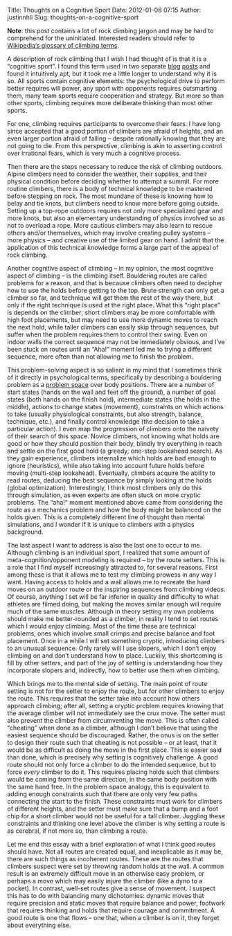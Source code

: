 Title: Thoughts on a Cognitive Sport
Date: 2012-01-08 07:15
Author: justinnhli
Slug: thoughts-on-a-cognitive-sport

**Note**: this post contains a lot of rock climbing jargon and may be
hard to comprehend for the uninitiated. Interested readers should refer
to [Wikipedia‘s glossary of climbing
terms](http://en.wikipedia.org/wiki/Glossary_of_climbing_terms).

A description of rock climbing that I wish I had thought of is that it
is a “cognitive sport”. I found this term used in two separate
[blog](http://lifeasahuman.com/2010/feature/climb-on/)
[posts](http://rydra-wong.dreamwidth.org/234949.html) and found it
intuitively apt, but it took me a little longer to understand why it is
so. All sports contain cognitive elements: the psychological drive to
perform better requires will power, any sport with opponents requires
outsmarting them, many team sports require cooperation and strategy. But
more so than other sports, climbing requires more deliberate thinking
than most other sports.

For one, climbing requires participants to overcome their fears. I have
long since accepted that a good portion of climbers are afraid of
heights, and an even larger portion afraid of falling – despite
rationally knowing that they are not going to die. From this
perspective, climbing is akin to asserting control over irrational
fears, which is very much a cognitive process.

Then there are the steps necessary to reduce the risk of climbing
outdoors. Alpine climbers need to consider the weather, their supplies,
and their physical condition before deciding whether to attempt a
summit. For more routine climbers, there is a body of technical
knowledge to be mastered before stepping on rock. The most mundane of
these is knowing how to belay and tie knots, but climbers need to know
more before going outside. Setting up a top-rope outdoors requires not
only more specialized gear and more knots, but also an elementary
understanding of physics involved so as not to overload a rope. More
cautious climbers may also learn to rescue others and/or themselves,
which may involve creating pulley systems – more physics – and creative
use of the limited gear on hand. I admit that the application of this
technical knowledge forms a large part of the appeal of rock climbing.

Another cognitive aspect of climbing – in my opinion, the most cognitive
aspect of climbing – is the climbing itself. Bouldering routes are
called problems for a reason, and that is because climbers often need to
decipher how to use the holds before getting to the top. Brute strength
can only get a climber so far, and technique will get them the rest of
the way there, but only if the right technique is used at the right
place. What this “right place” is depends on the climber; short climbers
may be more comfortable with high foot placements, but may need to use
more dynamic moves to reach the next hold, while taller climbers can
easily skip through sequences, but suffer when the problem requires them
to control their swing. Even on indoor walls the correct sequence may
not be immediately obvious, and I’ve been stuck on routes until an
“Aha!” moment led me to trying a different sequence, more often than not
allowing me to finish the problem.

This problem-solving aspect is so salient in my mind that I sometimes
think of it directly in psychological terms, specifically by describing
a bouldering problem as a [problem
space](http://ai.eecs.umich.edu/cogarch0/common/theory/prob.html) over
body positions. There are a number of start states (hands on the wall
and feet off the ground), a number of goal states (both hands on the
finish hold), intermediate states (the holds in the middle), actions to
change states (movement), constraints on which actions to take (usually
physiological constraints, but also strength, balance, technique, etc.),
and finally control knowledge (the decision to take a particular
action). I even map the progression of climbers onto the naivety of
their search of this space. Novice climbers, not knowing what holds are
good or how they should position their body, blindly try everything in
reach and settle on the first good hold (a greedy, one-step lookahead
search). As they gain experience, climbers internalize which holds are
bad enough to ignore (heuristics), while also taking into account future
holds before moving (multi-step lookahead). Eventually, climbers acquire
the ability to read routes, deducing the best sequence by simply looking
at the holds (global optimization). Interestingly, I think most climbers
only do this through simulation, as even experts are often stuck on more
cryptic problems. The “aha!” moment mentioned above came from
considering the route as a mechanics problem and how the body might be
balanced on the holds given. This is a completely different line of
thought than mental simulations, and I wonder if it is unique to
climbers with a physics background.

The last aspect I want to address is also the last one to occur to me.
Although climbing is an individual sport, I realized that some amount of
meta-cognition/opponent modeling is required – by the route setters.
This is a role that I find myself increasingly attracted to, for several
reasons. First among these is that it allows me to test my climbing
prowess in any way I want. Having access to holds and a wall allows me
to recreate the hard moves on an outdoor route or the inspiring
sequences from climbing videos. Of course, anything I set will be far
inferior in quality and difficulty to what athletes are filmed doing,
but making the moves similar enough will require much of the same
muscles. Although in theory setting my own problems should make me
better-rounded as a climber, in reality I tend to set routes which I
would enjoy climbing. Most of the time these are technical problems,
ones which involve small crimps and precise balance and foot placement.
Once in a while I will set something cryptic, introducing climbers to an
unusual sequence. Only rarely will I use slopers, which I don’t enjoy
climbing on and don’t understand how to place. Luckily, this shortcoming
is fill by other setters, and part of the joy of setting is
understanding how they incorporate slopers and, indirectly, how to
better use them when climbing.

Which brings me to the mental side of setting. The main point of route
setting is not for the setter to enjoy the route, but for other climbers
to enjoy the route. This requires that the setter take into account how
others approach climbing; after all, setting a cryptic problem requires
knowing that the average climber will not immediately see the crux move.
The setter must also prevent the climber from circumventing the move.
This is often called “cheating” when done as a climber, although I don’t
believe that using the easiest sequence should be discouraged. Rather,
the onus is on the setter to design their route such that cheating is
not possible – or at least, that it would be as difficult as doing the
move in the first place. This is easier said than done, which is
precisely why setting is cognitively challenge. A good route should not
only force a climber to do the intended sequence, but to force *every*
climber to do it. This requires placing holds such that climbers would
be coming from the same direction, in the same body position with the
same hand free. In the problem space analogy, this is equivalent to
adding enough constraints such that there are only very few paths
connecting the start to the finish. These constraints must work for
climbers of different heights, and the setter must make sure that a bump
and a foot chip for a short climber would not be useful for a tall
climber. Juggling these constraints and thinking one level above the
climber is why setting a route is as cerebral, if not more so, than
climbing a route.

Let me end this essay with a brief exploration of what I think good
routes should have. Not all routes are created equal, and inexplicable
as it may be, there are such things as incoherent routes. These are the
routes that climbers suspect were set by throwing random holds at the
wall. A common result is an extremely difficult move in an otherwise
easy problem, or perhaps a move which may easily injure the climber
(like a dyno to a pocket). In contrast, well-set routes give a sense of
movement. I suspect this has to do with balancing many dichotomies:
dynamic moves that require precision and static moves that require
balance and power, footwork that requires thinking and holds that
require courage and commitment. A good route is one that flows – one
that, when a climber is on it, they forget about everything else.

